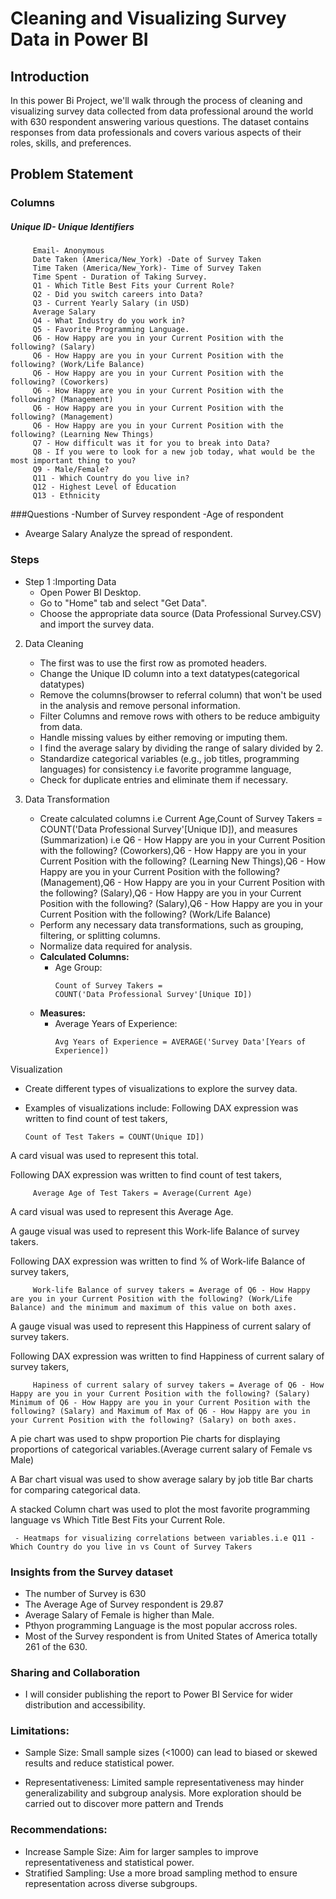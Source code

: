 
# Cleaning and Visualizing Survey Data in Power BI
## Introduction
In this power Bi Project, we'll walk through the process of cleaning and visualizing survey data collected from data professional around the world with 630 respondent answering various questions. The dataset contains responses from data professionals and covers various aspects of their roles, skills, and preferences.


## Problem Statement

### Columns 
##### Unique ID- Unique Identifiers
         Email- Anonymous
         Date Taken (America/New_York) -Date of Survey Taken
         Time Taken (America/New_York)- Time of Survey Taken
         Time Spent - Duration of Taking Survey.
         Q1 - Which Title Best Fits your Current Role?
         Q2 - Did you switch careers into Data?
         Q3 - Current Yearly Salary (in USD)
         Average Salary
         Q4 - What Industry do you work in?
         Q5 - Favorite Programming Language.
         Q6 - How Happy are you in your Current Position with the following? (Salary)
         Q6 - How Happy are you in your Current Position with the following? (Work/Life Balance)
         Q6 - How Happy are you in your Current Position with the following? (Coworkers)
         Q6 - How Happy are you in your Current Position with the following? (Management)
         Q6 - How Happy are you in your Current Position with the following? (Management)
         Q6 - How Happy are you in your Current Position with the following? (Learning New Things)
         Q7 - How difficult was it for you to break into Data?
         Q8 - If you were to look for a new job today, what would be the most important thing to you?
         Q9 - Male/Female?
         Q11 - Which Country do you live in?
         Q12 - Highest Level of Education
         Q13 - Ethnicity

###Questions
-Number of Survey respondent
-Age of respondent 
- Avearge Salary
Analyze the spread of respondent.

### Steps 

- Step 1 :Importing Data
   - Open Power BI Desktop.
   - Go to "Home" tab and select "Get Data".
   - Choose the appropriate data source (Data Professional Survey.CSV) and import the survey data.

2. Data Cleaning
   - The first was to use the first row as promoted headers.
   - Change the Unique ID column into a text datatypes(categorical datatypes)
   - Remove the columns(browser to referral column) that won't be used in the analysis and remove personal information.
   - Filter Columns and remove rows with others to be reduce ambiguity from data.
   - Handle missing values by either removing or imputing them.
   - I find the average salary by dividing the range of salary divided by 2.
   - Standardize categorical variables (e.g., job titles, programming languages) for consistency i.e favorite programme language,
   - Check for duplicate entries and eliminate them if necessary.

3. Data Transformation
   - Create calculated columns i.e Current Age,Count of Survey Takers = COUNT('Data Professional Survey'[Unique ID]), and measures
   (Summarization) i.e Q6 - How Happy are you in your Current Position with the following? (Coworkers),Q6 - How Happy are you in your Current Position with the following? (Learning New Things),Q6 - How Happy are you in your Current Position with the following? (Management),Q6 - How Happy are you in your Current Position with the following? (Salary),Q6 - How Happy are you in your Current Position with the following? (Salary),Q6 - How Happy are you in your Current Position with the following? (Work/Life Balance)
   - Perform any necessary data transformations, such as grouping, filtering, or splitting columns.
   - Normalize data required for analysis.
   - **Calculated Columns:**
     - Age Group: 
       ```
       Count of Survey Takers = 
       COUNT('Data Professional Survey'[Unique ID])
       ```
   - **Measures:**
     - Average Years of Experience:
       ```
       Avg Years of Experience = AVERAGE('Survey Data'[Years of Experience])
       ```


Visualization
   - Create different types of visualizations to explore the survey data.
   - Examples of visualizations include:
   Following DAX expression was written to find count of test takers,
 
         Count of Test Takers = COUNT(Unique ID])
    
 A card visual was used to represent this total.

 Following DAX expression was written to find count of test takers,
 
         Average Age of Test Takers = Average(Current Age)
    
 A card visual was used to represent this Average Age.


 A gauge visual was used to represent this Work-life Balance of survey takers.

 Following DAX expression was written to find % of Work-life Balance of survey takers,
 
         Work-life Balance of survey takers = Average of Q6 - How Happy are you in your Current Position with the following? (Work/Life Balance) and the minimum and maximum of this value on both axes.
 

  A gauge visual was used to represent this Happiness of current salary of survey takers.

  Following DAX expression was written to find Happiness of current salary of survey takers,
 
         Hapiness of current salary of survey takers = Average of Q6 - How Happy are you in your Current Position with the following? (Salary) Minimum of Q6 - How Happy are you in your Current Position with the following? (Salary) and Maximum of Max of Q6 - How Happy are you in your Current Position with the following? (Salary) on both axes.
  A pie chart was used to shpw proportion
  Pie charts for displaying proportions of categorical variables.(Average current salary of Female vs Male)

  A Bar chart visual was used to show average salary by job title
   Bar charts for comparing categorical data.

   A stacked Column chart was used to plot the most favorite programming language vs Which Title Best Fits your Current Role.

     - Heatmaps for visualizing correlations between variables.i.e Q11 - Which Country do you live in vs Count of Survey Takers
 
### Insights from the Survey dataset
   - The number of Survey is 630
   - The Average Age of Survey respondent is 29.87
   - Average Salary of Female is higher than Male.
   - Pthyon programming Language is the most popular accross roles.
   - Most of the Survey respondent is from United States of America totally 261 of the 630.

### Sharing and Collaboration
   - I will consider publishing the report to Power BI Service for wider distribution and accessibility.
### Limitations:
- Sample Size: Small sample sizes (<1000) can lead to biased or skewed results and reduce statistical power. 

- Representativeness: Limited sample representativeness may hinder generalizability and subgroup analysis.
More exploration should be carried out to discover more pattern and Trends



### Recommendations:

-  Increase Sample Size: Aim for larger samples to improve representativeness and statistical power.
-  Stratified Sampling: Use a more broad sampling method to ensure representation across diverse subgroups.


